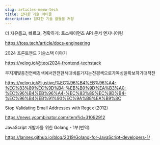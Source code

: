 ```yaml
---
slug: articles-memo-tech
title: 잡다한 기술 아티클
description: 잡다한 기술 글들을 저장
---
```


더 자유롭고, 빠르고, 정확하게: 토스페이먼츠 API 문서 엔지니어링

https://toss.tech/article/docs-engineering

2024 프론트엔드 기술스택 이야기

https://velog.io/@teo/2024-frontend-techstack

무지개빛총천연배경색에서안전한색대비를가지는전경색으로가독성을확보하기대작전

https://velog.io/@justive/%EC%96%B4%EB%96%A4-%EC%83%89%EC%9D%B4-%EB%B0%9D%EA%B3%A0-%EC%96%B4%EB%96%A4-%EC%83%89%EC%9D%B4-%EC%96%B4%EB%91%90%EC%9A%B8%EA%B9%8C

Stop Validating Email Addresses with Regex (2012)

https://news.ycombinator.com/item?id=31092912

JavaScript 개발자를 위한 Golang - 1부(번역)

https://lannex.github.io/blog/2019/Golang-for-JavaScript-developers-1/